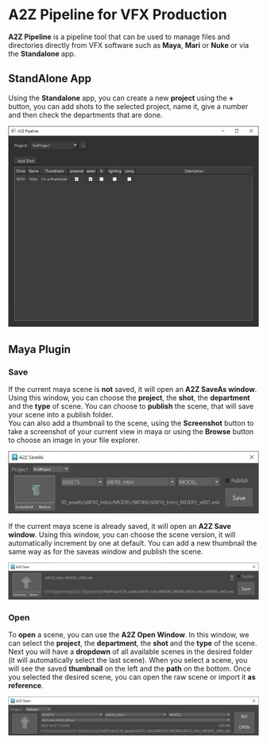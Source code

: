 # A2Z Pipeline for VFX Production

**A2Z Pipeline** is a pipeline tool that can be used to manage files and directories directly from VFX software such as **Maya**, **Mari** or **Nuke** or via the **Standalone** app.

## StandAlone App

Using the **Standalone** app, you can create a new **project** using the **+** button, you can add shots to the selected project, name it, give a number and then check the departments that are done.

![Standalone Application](./assets/readme/standalone.jpg)

## Maya Plugin

### Save

If the current maya scene is **not** saved, it will open an **A2Z SaveAs window**. Using this window, you can choose the **project**, the **shot**, the **department** and the **type** of scene.
You can choose to **publish** the scene, that will save your scene into a publish folder.   
You can also add a thumbnail to the scene, using the **Screenshot** button to take a screenshot of your current view in maya or using the **Browse** button to choose an image in your file explorer.  

![Maya SaveAs](./assets/readme/maya_saveas.jpg)

If the current maya scene is already saved, it will open an **A2Z Save window**. Using this window, you can choose the scene version, it will automatically increment by one at default.
You can add a new thumbnail the same way as for the saveas window and publish the scene.

![Maya Save](./assets/readme/maya_save.jpg)

### Open

To **open** a scene, you can use the **A2Z Open Window**. In this window, we can select the **project**, the **department**, the **shot** and the **type** of the scene. Next you will have a **dropdown** of all available scenes in the desired folder (it will automatically select the last scene).
When you select a scene, you will see the saved **thumbnail** on the left and the **path** on the bottom. 
Once you selected the desired scene, you can open the raw scene or import it **as reference**. 

![Maya Open](./assets/readme/maya_open.jpg)